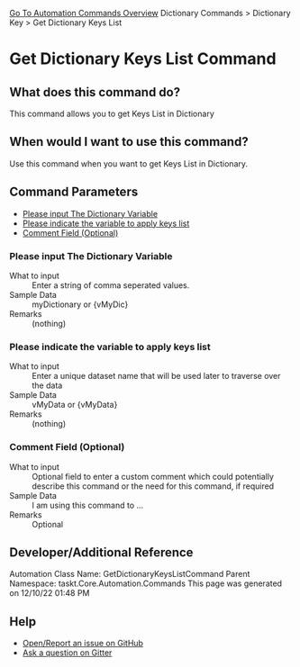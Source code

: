 <!--TITLE: Get Dictionary Keys List Command -->
<!-- SUBTITLE: a command in the Dictionary Commands group. -->
[Go To Automation Commands Overview](/automation-commands.md)
Dictionary Commands &gt; Dictionary Key &gt; Get Dictionary Keys List


# Get Dictionary Keys List Command


## What does this command do?
This command allows you to get Keys List in Dictionary


## When would I want to use this command?
Use this command when you want to get Keys List in Dictionary.


## Command Parameters
- [Please input The Dictionary Variable](#param_0)
- [Please indicate the variable to apply keys list](#param_1)
- [Comment Field (Optional)](#param_2)


<a id="param_0"></a>
### Please input The Dictionary Variable


<dl>
<dt>What to input</dt><dd>Enter a string of comma seperated values.</dd>
<dt>Sample Data</dt><dd>myDictionary or {vMyDic}</dd>
<dt>Remarks</dt><dd>(nothing)</dd>
</dl>




<a id="param_1"></a>
### Please indicate the variable to apply keys list


<dl>
<dt>What to input</dt><dd>Enter a unique dataset name that will be used later to traverse over the data</dd>
<dt>Sample Data</dt><dd>vMyData or {vMyData}</dd>
<dt>Remarks</dt><dd>(nothing)</dd>
</dl>




<a id="param_2"></a>
### Comment Field (Optional)


<dl>
<dt>What to input</dt><dd>Optional field to enter a custom comment which could potentially describe this command or the need for this command, if required</dd>
<dt>Sample Data</dt><dd>I am using this command to ...</dd>
<dt>Remarks</dt><dd>Optional</dd>
</dl>




## Developer/Additional Reference
Automation Class Name: GetDictionaryKeysListCommand
Parent Namespace: taskt.Core.Automation.Commands
This page was generated on 12/10/22 01:48 PM


## Help
- [Open/Report an issue on GitHub](https://github.com/rcktrncn/taskt/issues/new)
- [Ask a question on Gitter](https://gitter.im/taskt-rpa/Lobby)
